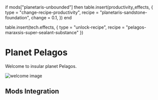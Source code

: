 
if mods["planetaris-unbounded"] then
	table.insert(productivity_effects, {
		type = "change-recipe-productivity",
		recipe = "planetaris-sandstone-foundation",
		change = 0.1,
	})
end

table.insert(tech.effects, { type = "unlock-recipe", recipe = "pelagos-maraxsis-super-sealant-substance" })

# Planet Pelagos
Welcome to insular planet Pelagos.

![](Isolated.png "welcome image")


## Mods Integration
